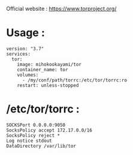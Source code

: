Official website : https://www.torproject.org/  
  
# Usage :
    version: "3.7"
    services:
      tor:
        image: mihokookayami/tor
        container_name: tor
        volumes:
          - /my/conf/path/torrc:/etc/tor/torrc:ro
        restart: unless-stopped
  
# /etc/tor/torrc :
    SOCKSPort 0.0.0.0:9050
    SocksPolicy accept 172.17.0.0/16
    SocksPolicy reject *
    Log notice stdout
    DataDirectory /var/lib/tor
